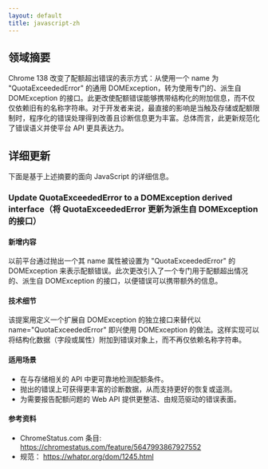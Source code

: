 ```yaml
---
layout: default
title: javascript-zh
---
```


## 领域摘要

Chrome 138 改变了配额超出错误的表示方式：从使用一个 name 为 "QuotaExceededError" 的通用 DOMException，转为使用专门的、派生自 DOMException 的接口。此更改使配额错误能够携带结构化的附加信息，而不仅仅依赖旧有的名称字符串。对于开发者来说，最直接的影响是当触及存储或配额限制时，程序化的错误处理得到改善且诊断信息更为丰富。总体而言，此更新规范化了错误语义并使平台 API 更具表达力。

## 详细更新

下面是基于上述摘要的面向 JavaScript 的详细信息。

### Update QuotaExceededError to a DOMException derived interface（将 QuotaExceededError 更新为派生自 DOMException 的接口）

#### 新增内容
以前平台通过抛出一个其 name 属性被设置为 "QuotaExceededError" 的 DOMException 来表示配额错误。此次更改引入了一个专门用于配额超出情况的、派生自 DOMException 的接口，以便错误可以携带额外的信息。

#### 技术细节
该提案用定义一个扩展自 DOMException 的独立接口来替代以 name="QuotaExceededError" 即兴使用 DOMException 的做法。这样实现可以将结构化数据（字段或属性）附加到错误对象上，而不再仅依赖名称字符串。

#### 适用场景
- 在与存储相关的 API 中更可靠地检测配额条件。  
- 抛出的错误上可获得更丰富的诊断数据，从而支持更好的恢复或遥测。  
- 为需要报告配额问题的 Web API 提供更整洁、由规范驱动的错误表面。

#### 参考资料
- ChromeStatus.com 条目: https://chromestatus.com/feature/5647993867927552  
- 规范： https://whatpr.org/dom/1245.html
